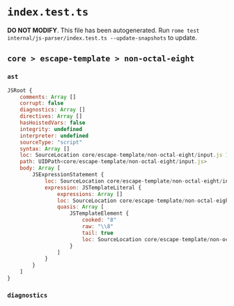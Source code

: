 # `index.test.ts`

**DO NOT MODIFY**. This file has been autogenerated. Run `rome test internal/js-parser/index.test.ts --update-snapshots` to update.

## `core > escape-template > non-octal-eight`

### `ast`

```javascript
JSRoot {
	comments: Array []
	corrupt: false
	diagnostics: Array []
	directives: Array []
	hasHoistedVars: false
	integrity: undefined
	interpreter: undefined
	sourceType: "script"
	syntax: Array []
	loc: SourceLocation core/escape-template/non-octal-eight/input.js 1:0-2:0
	path: UIDPath<core/escape-template/non-octal-eight/input.js>
	body: Array [
		JSExpressionStatement {
			loc: SourceLocation core/escape-template/non-octal-eight/input.js 1:0-1:5
			expression: JSTemplateLiteral {
				expressions: Array []
				loc: SourceLocation core/escape-template/non-octal-eight/input.js 1:0-1:4
				quasis: Array [
					JSTemplateElement {
						cooked: "8"
						raw: "\\8"
						tail: true
						loc: SourceLocation core/escape-template/non-octal-eight/input.js 1:1-1:3
					}
				]
			}
		}
	]
}
```

### `diagnostics`

```

```
